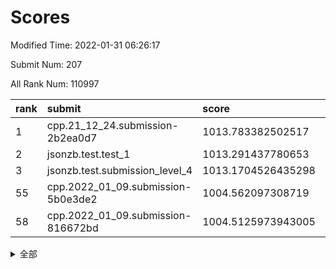 # Scores

Modified Time: 2022-01-31 06:26:17

Submit Num: 207

All Rank Num: 110997

| rank |               submit               |       score        |       sigma        | pk_num |
| :--- | :--------------------------------- | :----------------- | :----------------- | :----- |
| 1    | cpp.21_12_24.submission-2b2ea0d7   | 1013.783382502517  | 0.8195962779975646 | 2144   |
| 2    | jsonzb.test.test_1                 | 1013.291437780653  | 0.8209661332067466 | 2145   |
| 3    | jsonzb.test.submission_level_4     | 1013.1704526435298 | 0.8020354963221842 | 2145   |
| 55   | cpp.2022_01_09.submission-5b0e3de2 | 1004.562097308719  | 0.7024965857953727 | 2142   |
| 58   | cpp.2022_01_09.submission-816672bd | 1004.5125973943005 | 0.729874139817979  | 2144   |


<details>
<summary>全部</summary>

| rank |                 submit                 |       score        |       sigma        | pk_num |
| :--- | :------------------------------------- | :----------------- | :----------------- | :----- |
| 1    | cpp.21_12_24.submission-2b2ea0d7       | 1013.783382502517  | 0.8195962779975646 | 2144   |
| 2    | jsonzb.test.test_1                     | 1013.291437780653  | 0.8209661332067466 | 2145   |
| 3    | jsonzb.test.submission_level_4         | 1013.1704526435298 | 0.8020354963221842 | 2145   |
| 4    | gobigger.level_3.submission_level_3_5  | 1012.2401832170265 | 0.7857610290217707 | 2136   |
| 5    | gobigger.level_3.submission_level_3_22 | 1012.0180675045797 | 0.7726812145594366 | 2144   |
| 6    | gobigger.level_3.submission_level_3_39 | 1011.5082739167551 | 0.7818463598137475 | 2144   |
| 7    | gobigger.level_3.submission_level_3_45 | 1011.3483016733442 | 0.7786320189555915 | 2146   |
| 8    | gobigger.level_3.submission_level_3_44 | 1010.9862248713181 | 0.7723975738100248 | 2144   |
| 9    | gobigger.level_3.submission_level_3_27 | 1010.8849051651333 | 0.7680867142241138 | 2146   |
| 10   | gobigger.level_3.submission_level_3_0  | 1010.8672342052168 | 0.7714685178855294 | 2145   |
| 11   | gobigger.level_3.submission_level_3_10 | 1010.8358214520273 | 0.7701725489998691 | 2150   |
| 12   | gobigger.level_3.submission_level_3_26 | 1010.5309942331393 | 0.7645660775404431 | 2142   |
| 13   | gobigger.level_3.submission_level_3_8  | 1010.4989668922013 | 0.781606991416049  | 2150   |
| 14   | gobigger.level_3.submission_level_3_11 | 1010.394565737187  | 0.7634151212473013 | 2142   |
| 15   | gobigger.level_3.submission_level_3_24 | 1010.3578202567124 | 0.7689615276959592 | 2145   |
| 16   | gobigger.level_3.submission_level_3_6  | 1010.299911201713  | 0.7685556390595473 | 2146   |
| 17   | gobigger.level_3.submission_level_3_12 | 1010.2295704685059 | 0.765018641052632  | 2140   |
| 18   | gobigger.level_3.submission_level_3_28 | 1010.1609116511826 | 0.7791684802977397 | 2146   |
| 19   | gobigger.level_3.submission_level_3_19 | 1010.0656589991079 | 0.7478200052122503 | 2142   |
| 20   | gobigger.level_3.submission_level_3_30 | 1010.0151071121468 | 0.7490817714628699 | 2143   |
| 21   | gobigger.level_3.submission_level_3_23 | 1009.9264680720117 | 0.754005628247054  | 2146   |
| 22   | gobigger.level_3.submission_level_3_20 | 1009.8909400929384 | 0.7723293076122343 | 2141   |
| 23   | gobigger.level_3.submission_level_3_38 | 1009.8263693770648 | 0.7675842132987996 | 2146   |
| 24   | gobigger.level_3.submission_level_3_7  | 1009.7969399734424 | 0.7435275761769854 | 2146   |
| 25   | gobigger.level_3.submission_level_3_49 | 1009.7004253968742 | 0.7563101736752279 | 2141   |
| 26   | gobigger.level_3.submission_level_3_41 | 1009.6827496702307 | 0.7741596843278549 | 2144   |
| 27   | gobigger.level_3.submission_level_3_18 | 1009.6797568329052 | 0.7596334051649353 | 2146   |
| 28   | gobigger.level_3.submission_level_3_16 | 1009.6660141513728 | 0.7639553266271984 | 2142   |
| 29   | gobigger.level_3.submission_level_3_40 | 1009.6243495694549 | 0.7535246210694418 | 2144   |
| 30   | gobigger.level_3.submission_level_3_29 | 1009.5461227306076 | 0.7489124648712168 | 2138   |
| 31   | gobigger.level_3.submission_level_3_17 | 1009.4861140120312 | 0.7394460764782086 | 2147   |
| 32   | gobigger.level_3.submission_level_3_32 | 1009.4852141093882 | 0.7959623703145348 | 2144   |
| 33   | gobigger.level_3.submission_level_3_43 | 1009.4810460724792 | 0.742741210411853  | 2143   |
| 34   | gobigger.level_3.submission_level_3_46 | 1009.4467829384121 | 0.7371129984352275 | 2143   |
| 35   | gobigger.level_3.submission_level_3_14 | 1009.4449825520671 | 0.7753652697286644 | 2144   |
| 36   | gobigger.level_3.submission_level_3_37 | 1009.3919255724619 | 0.7441916414170913 | 2150   |
| 37   | gobigger.level_3.submission_level_3_35 | 1009.3390060252542 | 0.7461758984882232 | 2146   |
| 38   | gobigger.level_3.submission_level_3_15 | 1009.3149934153703 | 0.7432703505132446 | 2146   |
| 39   | gobigger.level_3.submission_level_3_13 | 1009.1795056890006 | 0.7457701348415828 | 2141   |
| 40   | gobigger.level_3.submission_level_3_48 | 1009.1702884422489 | 0.7577967412796012 | 2145   |
| 41   | gobigger.level_3.submission_level_3_21 | 1009.0829137768349 | 0.749123887326496  | 2146   |
| 42   | gobigger.level_3.submission_level_3_3  | 1009.0816215252796 | 0.7521622126120612 | 2146   |
| 43   | gobigger.level_3.submission_level_3_34 | 1009.0491074722854 | 0.752468765180727  | 2143   |
| 44   | gobigger.level_3.submission_level_3_42 | 1009.0239400699905 | 0.7543143188693058 | 2144   |
| 45   | gobigger.level_3.submission_level_3_36 | 1008.8664467575229 | 0.7638402894884351 | 2148   |
| 46   | gobigger.level_3.submission_level_3_31 | 1008.753052294758  | 0.7515986691444284 | 2144   |
| 47   | gobigger.level_3.submission_level_3_25 | 1008.7017381838258 | 0.7565757695886822 | 2147   |
| 48   | gobigger.level_3.submission_level_3_4  | 1008.5804288694686 | 0.7430204502082685 | 2147   |
| 49   | gobigger.level_3.submission_level_3_1  | 1008.5673606687886 | 0.7331440211759633 | 2147   |
| 50   | gobigger.level_3.submission_level_3_33 | 1008.5517651960598 | 0.7480345738097975 | 2147   |
| 51   | gobigger.level_3.submission_level_3_9  | 1008.4861308211836 | 0.7550487944191401 | 2147   |
| 52   | gobigger.level_3.submission_level_3_47 | 1008.2401276726182 | 0.7372639273618753 | 2141   |
| 53   | gobigger.level_3.submission_level_3_2  | 1008.0421834872034 | 0.7368332248714464 | 2140   |
| 54   | gobigger.level_1.submission_level_1_34 | 1005.3455086025251 | 0.7347949978495543 | 2140   |
| 55   | cpp.2022_01_09.submission-5b0e3de2     | 1004.562097308719  | 0.7024965857953727 | 2142   |
| 56   | gobigger.level_1.submission_level_1_6  | 1004.5565465070051 | 0.7081880513038515 | 2144   |
| 57   | gobigger.level_1.submission_level_1_16 | 1004.5252483204384 | 0.7194349898729652 | 2148   |
| 58   | cpp.2022_01_09.submission-816672bd     | 1004.5125973943005 | 0.729874139817979  | 2144   |
| 59   | gobigger.level_1.submission_level_1_0  | 1004.469072044191  | 0.7210993019802578 | 2148   |
| 60   | gobigger.level_1.submission_level_1_27 | 1004.4393405624679 | 0.721978247517786  | 2142   |
| 61   | gobigger.level_1.submission_level_1_47 | 1004.3840073475452 | 0.7107085855308115 | 2145   |
| 62   | gobigger.level_1.submission_level_1_42 | 1004.3688785328734 | 0.7243200729118004 | 2146   |
| 63   | gobigger.level_1.submission_level_1_8  | 1004.2741860283652 | 0.7142846700422342 | 2153   |
| 64   | gobigger.level_1.submission_level_1_19 | 1004.0694114636092 | 0.7169982733966201 | 2152   |
| 65   | gobigger.level_1.submission_level_1_49 | 1003.8246735059711 | 0.7185893263501101 | 2143   |
| 66   | gobigger.level_1.submission_level_1_46 | 1003.8237372889776 | 0.7287853395677455 | 2144   |
| 67   | gobigger.level_1.submission_level_1_45 | 1003.8140211187185 | 0.716031382437694  | 2144   |
| 68   | gobigger.level_1.submission_level_1_38 | 1003.7946194641103 | 0.7106741954001464 | 2145   |
| 69   | gobigger.level_1.submission_level_1_31 | 1003.7609694415532 | 0.7173757930631559 | 2143   |
| 70   | gobigger.level_1.submission_level_1_41 | 1003.7590553167016 | 0.7262443914486575 | 2143   |
| 71   | gobigger.level_1.submission_level_1_39 | 1003.6720612502332 | 0.7069223444219362 | 2139   |
| 72   | gobigger.level_1.submission_level_1_30 | 1003.6565077849484 | 0.7132168672174948 | 2144   |
| 73   | gobigger.level_1.submission_level_1_43 | 1003.5860445983697 | 0.7072575275133504 | 2146   |
| 74   | gobigger.level_1.submission_level_1_48 | 1003.3641362628445 | 0.7055376760579601 | 2149   |
| 75   | gobigger.level_1.submission_level_1_17 | 1003.3470480653618 | 0.7203838578066771 | 2151   |
| 76   | gobigger.level_1.submission_level_1_35 | 1003.3357753876073 | 0.7060496159988908 | 2142   |
| 77   | gobigger.level_1.submission_level_1_25 | 1003.1970183313148 | 0.7166230577129309 | 2145   |
| 78   | gobigger.level_1.submission_level_1_21 | 1003.1924089154729 | 0.7108731210276626 | 2141   |
| 79   | gobigger.level_1.submission_level_1_24 | 1003.1871930591899 | 0.7162296880538113 | 2144   |
| 80   | gobigger.level_1.submission_level_1_37 | 1003.1640308506061 | 0.7204145416557299 | 2148   |
| 81   | gobigger.level_1.submission_level_1_40 | 1003.1386816122533 | 0.7075308102754353 | 2148   |
| 82   | gobigger.level_1.submission_level_1_9  | 1003.1033695499883 | 0.7089894073648649 | 2146   |
| 83   | gobigger.level_1.submission_level_1_32 | 1003.0650811770745 | 0.7129609651135665 | 2143   |
| 84   | gobigger.level_1.submission_level_1_18 | 1002.9937088095513 | 0.7145868980882091 | 2150   |
| 85   | gobigger.level_1.submission_level_1_4  | 1002.9877564823088 | 0.714364792292516  | 2146   |
| 86   | gobigger.level_1.submission_level_1_13 | 1002.9741990509145 | 0.7040589985612702 | 2148   |
| 87   | gobigger.level_1.submission_level_1_44 | 1002.9669014957683 | 0.7051900799739782 | 2145   |
| 88   | gobigger.level_1.submission_level_1_1  | 1002.9649378008489 | 0.712227173071844  | 2142   |
| 89   | gobigger.level_1.submission_level_1_23 | 1002.9526208400935 | 0.7146581564032435 | 2146   |
| 90   | gobigger.level_1.submission_level_1_22 | 1002.8831443668475 | 0.719083794236713  | 2145   |
| 91   | gobigger.level_1.submission_level_1_11 | 1002.876818371632  | 0.7204089112191021 | 2145   |
| 92   | gobigger.level_1.submission_level_1_28 | 1002.7920880541586 | 0.7097950060157916 | 2145   |
| 93   | gobigger.level_1.submission_level_1_7  | 1002.7798670372201 | 0.7212614677321475 | 2145   |
| 94   | gobigger.level_1.submission_level_1_2  | 1002.7635991527437 | 0.7123473939161272 | 2147   |
| 95   | gobigger.level_1.submission_level_1_10 | 1002.7170474612769 | 0.7176092060402403 | 2146   |
| 96   | gobigger.level_1.submission_level_1_5  | 1002.709330203577  | 0.706849740696658  | 2150   |
| 97   | gobigger.level_1.submission_level_1_20 | 1002.6260676317843 | 0.7041018372865143 | 2140   |
| 98   | gobigger.level_1.submission_level_1_15 | 1002.6165012282386 | 0.7214680800415009 | 2144   |
| 99   | gobigger.level_1.submission_level_1_26 | 1002.4459713502266 | 0.7206692025741276 | 2146   |
| 100  | gobigger.level_1.submission_level_1_14 | 1002.3801613311122 | 0.7088150937949595 | 2144   |
| 101  | gobigger.level_1.submission_level_1_12 | 1001.9278726430521 | 0.7059298522498174 | 2145   |
| 102  | gobigger.level_1.submission_level_1_33 | 1001.9198885803206 | 0.7092950971775238 | 2144   |
| 103  | gobigger.level_1.submission_level_1_3  | 1001.842962513219  | 0.7180791487949625 | 2145   |
| 104  | gobigger.level_1.submission_level_1_36 | 1001.7821076350059 | 0.7061738375671212 | 2146   |
| 105  | gobigger.level_1.submission_level_1_29 | 1001.5355802885535 | 0.7205346618406905 | 2148   |
| 106  | gobigger.random.submission_random_8    | 997.599835624954   | 0.7201360956672557 | 2148   |
| 107  | gobigger.random.submission_random_37   | 997.5228356221346  | 0.7017292267963128 | 2143   |
| 108  | gobigger.random.submission_random_28   | 997.3192255383274  | 0.7058382670188547 | 2145   |
| 109  | gobigger.random.submission_random_12   | 997.0754299228056  | 0.7099847468405216 | 2147   |
| 110  | gobigger.random.submission_random_4    | 996.9598135188303  | 0.7102436279364573 | 2144   |
| 111  | gobigger.random.submission_random_45   | 996.9332388644799  | 0.7165282541556213 | 2142   |
| 112  | gobigger.random.submission_random_20   | 996.9181247756235  | 0.7061387552689412 | 2143   |
| 113  | gobigger.random.submission_random_11   | 996.73854974652    | 0.7110416044634202 | 2143   |
| 114  | gobigger.random.submission_random_26   | 996.6367148763313  | 0.7065037207732844 | 2150   |
| 115  | gobigger.random.submission_random_3    | 996.5899513885736  | 0.7087230536865771 | 2148   |
| 116  | gobigger.random.submission_random_38   | 996.5554292466755  | 0.7045387217285418 | 2141   |
| 117  | gobigger.random.submission_random_19   | 996.3838504110367  | 0.7119968997223998 | 2144   |
| 118  | gobigger.random.submission_random_27   | 996.3206405677246  | 0.7172035271841914 | 2146   |
| 119  | gobigger.random.submission_random_5    | 996.2785567639975  | 0.7064972196867766 | 2144   |
| 120  | gobigger.random.submission_random_7    | 996.2688894833474  | 0.7119450830427909 | 2145   |
| 121  | gobigger.random.submission_random_14   | 996.2393006892515  | 0.7218038181158763 | 2152   |
| 122  | gobigger.random.submission_random_40   | 996.1710277804383  | 0.7180336344981244 | 2136   |
| 123  | gobigger.random.submission_random_34   | 996.0065140434972  | 0.7113592578666001 | 2147   |
| 124  | gobigger.random.submission_random_17   | 996.0063441991934  | 0.7175224941065075 | 2140   |
| 125  | gobigger.random.submission_random_46   | 995.9976799900951  | 0.7117643998307038 | 2144   |
| 126  | gobigger.random.submission_random_43   | 995.9766975173662  | 0.715465750399575  | 2144   |
| 127  | gobigger.random.submission_random_2    | 995.9695234656582  | 0.7058553931352683 | 2148   |
| 128  | gobigger.random.submission_random_24   | 995.9280246130232  | 0.7148278532003934 | 2145   |
| 129  | gobigger.random.submission_random_33   | 995.918773134096   | 0.7036395223340969 | 2146   |
| 130  | gobigger.random.submission_random_42   | 995.8503376754835  | 0.7165373266838633 | 2143   |
| 131  | gobigger.random.submission_random_48   | 995.7997600819963  | 0.6991115039441954 | 2142   |
| 132  | gobigger.random.submission_random_25   | 995.788131362568   | 0.7157435899502381 | 2143   |
| 133  | gobigger.random.submission_random_41   | 995.7655963641519  | 0.7072301940084571 | 2149   |
| 134  | gobigger.random.submission_random_16   | 995.6643211118718  | 0.716628979526062  | 2144   |
| 135  | gobigger.random.submission_random_30   | 995.663181784625   | 0.7281950280470915 | 2148   |
| 136  | gobigger.random.submission_random_47   | 995.5483995516786  | 0.7048953835551025 | 2143   |
| 137  | gobigger.random.submission_random_0    | 995.5479058783912  | 0.7235920314294774 | 2149   |
| 138  | gobigger.random.submission_random_36   | 995.5440607948752  | 0.721615615450967  | 2144   |
| 139  | gobigger.random.submission_random_35   | 995.4890307041205  | 0.7184176922384934 | 2145   |
| 140  | gobigger.random.submission_random_6    | 995.4790459978993  | 0.711023763533791  | 2145   |
| 141  | gobigger.random.submission_random_44   | 995.4720595075487  | 0.7306995955138831 | 2145   |
| 142  | gobigger.random.submission_random_10   | 995.470025309231   | 0.7106096072101584 | 2146   |
| 143  | gobigger.random.submission_random_31   | 995.4684584366084  | 0.7189383597531769 | 2145   |
| 144  | gobigger.random.submission_random_49   | 995.4049810268042  | 0.7112331917817486 | 2149   |
| 145  | gobigger.random.submission_random_29   | 995.3249323936899  | 0.7152906256756093 | 2146   |
| 146  | gobigger.random.submission_random_32   | 995.2689553554497  | 0.7136515710295487 | 2147   |
| 147  | gobigger.random.submission_random_9    | 995.2669198088524  | 0.7028406053826298 | 2144   |
| 148  | gobigger.random.submission_random_15   | 995.2276050705822  | 0.7203442325715005 | 2148   |
| 149  | gobigger.random.submission_random_22   | 995.2228820029413  | 0.7087397049829589 | 2148   |
| 150  | gobigger.random.submission_random_21   | 995.2188931297535  | 0.7023414818019401 | 2150   |
| 151  | gobigger.random.submission_random_23   | 995.1059426094865  | 0.7021396192861395 | 2144   |
| 152  | gobigger.random.submission_random_18   | 994.8200003795997  | 0.7051808134299581 | 2148   |
| 153  | gobigger.random.submission_random_13   | 994.5069428027724  | 0.7136123737484243 | 2143   |
| 154  | gobigger.random.submission_random_1    | 994.4146561157423  | 0.7200348831920362 | 2139   |
| 155  | gobigger.random.submission_random_39   | 994.0379240432769  | 0.7211848058480338 | 2144   |
| 156  | gobigger.level_2.submission_level_2_45 | 993.938496685487   | 0.7368066507865142 | 2148   |
| 157  | gobigger.level_2.submission_level_2_49 | 993.8460021050664  | 0.736358763061265  | 2143   |
| 158  | gobigger.level_2.submission_level_2_16 | 993.7106998982168  | 0.7248811787575    | 2142   |
| 159  | gobigger.level_2.submission_level_2_9  | 993.5877993183763  | 0.7252002715993545 | 2143   |
| 160  | gobigger.level_2.submission_level_2_2  | 993.4840986586746  | 0.7333701185000437 | 2143   |
| 161  | gobigger.level_2.submission_level_2_23 | 993.4228318407721  | 0.7416746507453924 | 2145   |
| 162  | gobigger.level_2.submission_level_2_44 | 993.2094607166382  | 0.7255236194619953 | 2144   |
| 163  | gobigger.level_2.submission_level_2_15 | 992.986217367615   | 0.7409587858005259 | 2140   |
| 164  | gobigger.level_2.submission_level_2_13 | 992.9354393262527  | 0.7421981315020407 | 2145   |
| 165  | gobigger.level_2.submission_level_2_48 | 992.8436696915156  | 0.7413447261564517 | 2144   |
| 166  | gobigger.level_2.submission_level_2_27 | 992.7477317135293  | 0.7726508441510469 | 2145   |
| 167  | gobigger.level_2.submission_level_2_39 | 992.7183035757532  | 0.755954043389099  | 2147   |
| 168  | gobigger.level_2.submission_level_2_38 | 992.7054207340243  | 0.7304923978707772 | 2140   |
| 169  | gobigger.level_2.submission_level_2_3  | 992.6888273730518  | 0.7367641783151904 | 2140   |
| 170  | gobigger.level_2.submission_level_2_26 | 992.546871426526   | 0.7323323768997698 | 2144   |
| 171  | gobigger.level_2.submission_level_2_17 | 992.5390078096882  | 0.7412468142597498 | 2147   |
| 172  | gobigger.level_2.submission_level_2_10 | 992.4525020824666  | 0.7320616955328317 | 2145   |
| 173  | gobigger.level_2.submission_level_2_33 | 992.3683694125425  | 0.7412223119151783 | 2143   |
| 174  | gobigger.level_2.submission_level_2_37 | 992.3115010239787  | 0.733837431721117  | 2147   |
| 175  | gobigger.level_2.submission_level_2_24 | 992.2789377243653  | 0.7226988734465414 | 2144   |
| 176  | gobigger.level_2.submission_level_2_22 | 992.2640832421429  | 0.7388145549298959 | 2145   |
| 177  | gobigger.level_2.submission_level_2_42 | 992.2581206444484  | 0.7513632453923516 | 2143   |
| 178  | gobigger.level_2.submission_level_2_21 | 992.2575439881699  | 0.7419310211355991 | 2140   |
| 179  | gobigger.level_2.submission_level_2_5  | 992.2117554078361  | 0.7331360501937145 | 2146   |
| 180  | gobigger.level_2.submission_level_2_35 | 992.1111256959579  | 0.7321362938757175 | 2149   |
| 181  | gobigger.level_2.submission_level_2_28 | 992.08145087805    | 0.7485745704969072 | 2149   |
| 182  | gobigger.level_2.submission_level_2_20 | 992.0719610504551  | 0.74379842351107   | 2147   |
| 183  | gobigger.level_2.submission_level_2_34 | 991.9438631146103  | 0.7350802846555994 | 2139   |
| 184  | gobigger.level_2.submission_level_2_6  | 991.8959319811532  | 0.7311581563509687 | 2145   |
| 185  | gobigger.level_2.submission_level_2_4  | 991.8773504813673  | 0.7337529182470744 | 2137   |
| 186  | gobigger.level_2.submission_level_2_25 | 991.8420817702736  | 0.7477110726103198 | 2145   |
| 187  | gobigger.level_2.submission_level_2_30 | 991.7590337489777  | 0.7450661122229252 | 2143   |
| 188  | gobigger.level_2.submission_level_2_29 | 991.726885857077   | 0.7460491266308826 | 2147   |
| 189  | gobigger.level_2.submission_level_2_11 | 991.7243277337798  | 0.7427246891428118 | 2144   |
| 190  | gobigger.level_2.submission_level_2_36 | 991.6874505063159  | 0.7520665299812018 | 2146   |
| 191  | gobigger.level_2.submission_level_2_19 | 991.6671722976802  | 0.7400020964577381 | 2146   |
| 192  | gobigger.level_2.submission_level_2_40 | 991.6523012117443  | 0.7477549913150322 | 2143   |
| 193  | gobigger.level_2.submission_level_2_1  | 991.6275038062647  | 0.7466448903641841 | 2149   |
| 194  | gobigger.level_2.submission_level_2_32 | 991.574525818501   | 0.749673837074547  | 2147   |
| 195  | gobigger.level_2.submission_level_2_31 | 991.5657541147681  | 0.7422831254626153 | 2149   |
| 196  | gobigger.level_2.submission_level_2_18 | 991.4854782966519  | 0.7678520893366022 | 2138   |
| 197  | gobigger.level_2.submission_level_2_12 | 991.4414178719136  | 0.733260272634276  | 2147   |
| 198  | gobigger.level_2.submission_level_2_7  | 991.3846686604394  | 0.7378736993983954 | 2149   |
| 199  | gobigger.level_2.submission_level_2_47 | 991.294975031104   | 0.7616172300210112 | 2143   |
| 200  | gobigger.level_2.submission_level_2_46 | 991.0939695419314  | 0.7589193576399611 | 2146   |
| 201  | gobigger.level_2.submission_level_2_41 | 991.0723256197845  | 0.764181286821468  | 2145   |
| 202  | gobigger.level_2.submission_level_2_0  | 990.9799428704431  | 0.7475770199991933 | 2148   |
| 203  | gobigger.level_2.submission_level_2_43 | 990.4814643524535  | 0.7600881924584424 | 2147   |
| 204  | gobigger.level_2.submission_level_2_8  | 990.4025423841588  | 0.7759578639339558 | 2146   |
| 205  | gobigger.level_2.submission_level_2_14 | 990.2444149876018  | 0.7625164732137458 | 2148   |
| 206  | gobigger.none.submission_none_1        | 978.940744529345   | 1.2234895247607904 | 2141   |
| 207  | gobigger.none.submission_none_0        | 977.583775236274   | 1.2649671825508486 | 2150   |

</details>